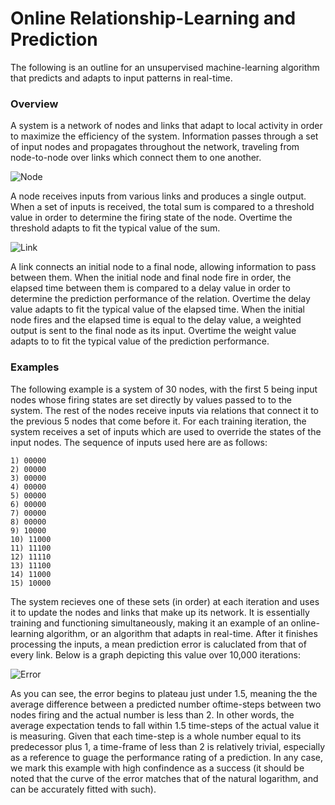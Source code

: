 # Online Relationship-Learning and Prediction

The following is an outline for an unsupervised machine-learning algorithm that predicts and adapts to input patterns in real-time.

### Overview

A system is a network of nodes and links that adapt to local activity in order to maximize the efficiency of the system. Information passes through a set of input nodes and propagates throughout the network, traveling from node-to-node over links which connect them to one another.

![Node](https://github.com/CarsonScott/Online-Relationship-Learning/blob/master/img/Node.png)

A node receives inputs from various links and produces a single output. When a set of inputs is received, the total sum is compared to a threshold value in order to determine the firing state of the node. Overtime the threshold adapts to fit the typical value of the sum.

![Link](https://github.com/CarsonScott/Online-Relationship-Learning/blob/master/img/Link.png)

A link connects an initial node to a final node, allowing information to pass between them. When the initial node and final node fire in order, the elapsed time between them is compared to a delay value in order to determine the prediction performance of the relation. Overtime the delay value adapts to fit the typical value of the elapsed time. When the initial node fires and the elapsed time is equal to the delay value, a weighted output is sent to the final node as its input. Overtime the weight value adapts to to fit the typical value of the prediction performance.

### Examples

The following example is a system of 30 nodes, with the first 5 being input nodes whose firing states are set directly by values passed to to the system. The rest of the nodes receive inputs via relations that connect it to the previous 5 nodes that come before it. For each training iteration, the system receives a set of inputs which are used to override the states of the input nodes. The sequence of inputs used here are as follows:

	1) 00000
	2) 00000
	3) 00000
	4) 00000
	5) 00000
	6) 00000
	7) 00000
	8) 00000
	9) 10000
	10) 11000
	11) 11100
	12) 11110
	13) 11100
	14) 11000
	15) 10000
  
The system recieves one of these sets (in order) at each iteration and uses it to update the nodes and links that make up its network. It is essentially training and functioning simultaneously, making it an example of an online-learning algorithm, or an algorithm that adapts in real-time. After it finishes processing the inputs, a mean prediction error is caluclated from that of every link. Below is a graph depicting this value over 10,000 iterations:
  
![Error](https://github.com/CarsonScott/Online-Relationship-Learning/blob/master/img/Error%20rate.PNG)

As you can see, the error begins to plateau just under 1.5, meaning the the average difference between a predicted number oftime-steps between two nodes firing and the actual number is less than 2. In other words, the average expectation tends to fall within 1.5 time-steps of the actual value it is measuring. Given that each time-step is a whole number equal to its predecessor plus 1, a time-frame of less than 2 is relatively trivial, especially as a reference to guage the performance rating of a prediction. In any case, we mark this example with high confindence as a success (it should be noted that the curve of the error matches that of the natural logarithm, and can be accurately fitted with such).
